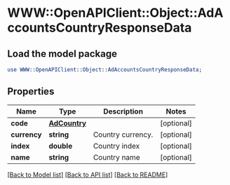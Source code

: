 # WWW::OpenAPIClient::Object::AdAccountsCountryResponseData

## Load the model package
```perl
use WWW::OpenAPIClient::Object::AdAccountsCountryResponseData;
```

## Properties
Name | Type | Description | Notes
------------ | ------------- | ------------- | -------------
**code** | [**AdCountry**](AdCountry.md) |  | [optional] 
**currency** | **string** | Country currency. | [optional] 
**index** | **double** | Country index | [optional] 
**name** | **string** | Country name | [optional] 

[[Back to Model list]](../README.md#documentation-for-models) [[Back to API list]](../README.md#documentation-for-api-endpoints) [[Back to README]](../README.md)


